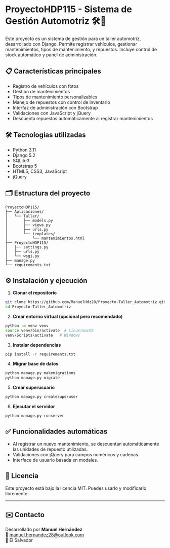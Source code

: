 # ProyectoHDP115 - Sistema de Gestión Automotriz 🛠️🚗

Este proyecto es un sistema de gestión para un taller automotriz, desarrollado con Django. Permite registrar vehículos, gestionar mantenimientos, tipos de mantenimiento, y repuestos. Incluye control de stock automático y panel de administración.

## 📋 Características principales

- Registro de vehículos con fotos
- Gestión de mantenimientos
- Tipos de mantenimiento personalizables
- Manejo de repuestos con control de inventario
- Interfaz de administración con Bootstrap
- Validaciones con JavaScript y jQuery
- Descuenta repuestos automáticamente al registrar mantenimientos

## 🛠️ Tecnologías utilizadas

- Python 3.11
- Django 5.2
- SQLite3
- Bootstrap 5
- HTML5, CSS3, JavaScript
- jQuery

## 🗂️ Estructura del proyecto

```
ProyectoHDP115/
├── Aplicaciones/
│   └── Taller/
│       ├── models.py
│       ├── views.py
│       ├── urls.py
│       └── templates/
│           └── mantenimientos.html
├── ProyectoHDP115/
│   ├── settings.py
│   ├── urls.py
│   └── wsgi.py
├── manage.py
└── requirements.txt
```

## ⚙️ Instalación y ejecución

1. **Clonar el repositorio**

```bash
git clone https://github.com/ManuelHdz28/Proyecto-Taller_Automotriz.git
cd Proyecto-Taller_Automotriz
```

2. **Crear entorno virtual (opcional pero recomendado)**

```bash
python -m venv venv
source venv/bin/activate  # Linux/macOS
venv\Scripts\activate   # Windows
```

3. **Instalar dependencias**

```bash
pip install -r requirements.txt
```

4. **Migrar base de datos**

```bash
python manage.py makemigrations
python manage.py migrate
```

5. **Crear superusuario**

```bash
python manage.py createsuperuser
```

6. **Ejecutar el servidor**

```bash
python manage.py runserver
```

## ✅ Funcionalidades automáticas

- Al registrar un nuevo mantenimiento, se descuentan automáticamente las unidades de repuesto utilizadas.
- Validaciones con jQuery para campos numéricos y cadenas.
- Interface de usuario basada en modales.

## 📄 Licencia

Este proyecto está bajo la licencia MIT. Puedes usarlo y modificarlo libremente.

---

## ✉️ Contacto

Desarrollado por **Manuel Hernández**  
📧 manuel.hernandez28@outlook.com  
📍 El Salvador
